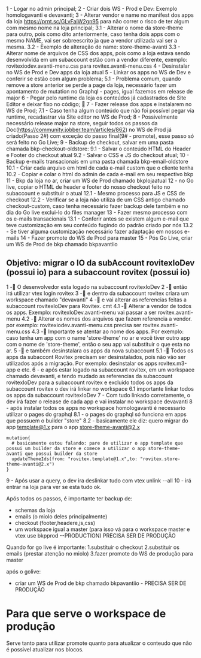 1 - Logar no admin principal;
2 - Criar dois WS - Prod e Dev: Exemplo homologavanti e devavanti;
3 - Alterar vendor e name no manifest dos apps da loja https://prnt.sc/GLvFalW2gn95 para não correr o risco de ter algum com mesmo nome na loja principal;
    3.1 - Alterar o nome da store-theme para outro, pois como dito anteriormente, caso tenha dois apps com o mesmo NAME, vai ser sobreescrito ja que a vendor utilizada vai ser a mesma.
    3.2 - Exemplo de alteração de name: store-theme-avanti
    3.3 - Alterar nome de arquivos de CSS dos apps, pois como a loja estava sendo desenvolvida em um subaccount estão com a vendor diferente, exemplo: rovitexiodev.avanti-menu.css para rovitex.avanti-menu.css
4 - Desinstalar no WS de Prod e Dev apps da loja atual
5 - Linkar os apps no WS de Dev e conferir se estão com algum problema;
     5.1 - Problema comum, quando remove a store anterior se perde a page da loja, necessário fazer um apontamento de mutation no Graphql - pages, igual fazemos em release de major
6 - Pegar pelo runtime da loja os conteúdos já cadastrados de Site Editor e deixar fixo no código; 📌
7 - Fazer release dos apps e instalarem no WS de Prod;
    7.1 - Caso tenha algum conteúdo que não foi possível pegar via runtime, recadastrar via Site editor no WS de Prod;
8 - Possivelmente necessário release major na store, seguir todos os passos da Doc(https://community.jobber.team/articles/862) no WS de Prod já criado(Passo 2#) com exceção do passo final(9# - promote), esse passo só será feito no Go Live;
9 - Backup de checkout, salvar em uma pasta chamada bkp-checkout-oldstore:
     9.1 - Salvar o conteúdo HTML do Header e Footer do checkout atual
     9.2 - Salvar o CSS e JS do checkout atual;
10 - Backup e-mails transacionais em uma pasta chamada bkp-email-oldstore
     10.1 - Criar cada arquivo em html de cada e-mail custom que o cliente tenha
     10.2 - Copiar e colar o html do admin de cada e-mail em seu respectivo bkp
11 - Bkp da loja no ar, criar um WS de Prod chamado bkplojaatual
12 - no Go live, copiar o HTML de header e footer do nosso checkout feito no subaccount e substituir o atual
       12.1 - Mesmo processo para JS e CSS de checkout
       12.2 - Verificar se a loja não utiliza de um CSS antigo chamado checkout-custom, caso tenha necessário fazer backup dele também e no dia do Go live exclui-lo do files manager
13 - Fazer mesmo processo com os e-mails transacionais
       13.1 - Conferir antes se existem algum e-mail que teve customização em seu conteúdo fugindo do padrão criado por nós
       13.2 - Se tiver alguma customização necessário fazer adaptação em nossos e-mails
14 - Fazer promote do WS de Prod para master
15 - Pós Go Live, criar um WS de Prod de bkp chamado bkpavantiio



## Objetivo: migrar o IO da subAccount rovitexIoDev (possui io) para a subaccount rovitex (possui io)

1 -📌 O desenvolvedor esta logado na subaccount rovitexIoDev
2 -📌 então irá utilizar vtex login rovitex
3 -📌 e dentro da subaccount rovitex criara um workspace chamado "devavanti"
4 -📌  e vai alterar as referencias feitas a subaccount rovitexIoDev para Rovitex. cmt
4.1 -📌 Alterar a vendor de todos os apps. Exemplo: rovitexIoDev.avanti-menu vai passar a ser rovitex.avanti-menu
4.2 -📌 Alterar os nomes dos arquivos que fazem referencia a vendor. por exemplo: rovitexiodev.avanti-menu.css precisa ser rovitex.avanti-menu.css
4.3 -📌 Importante se atentar ao nome dos apps. Por exemplo: caso tenha um app com o name 'store-theme' no ar e você tiver outro app com o nome de 'store-theme', então o seu app vai substituir o que esta no ar.
5 -📌 e também desinstalara os apps da nova subaccount
5.1 -📌 Todos os apps da subaccont Rovitex precisam ser desinstalados, pois não vão ser utilizados após a migração. Por exemplo: desinstalar os apps rovitex.m3-app e etc.
6 - e após estar logado na subaccount rovitex, em um workspace chamado devavanti, e tendo mudado as referencias da subaccount rovitexIoDev para a subaccount rovitex e excluido todos os apps da subaccount rovitex o dev irá linkar no workspace
6.1 importante linkar todos os apps da subaccount rovitexIoDev
7 - Com tudo linkado corretamente, o dev irá fazer o release de cada app e vai instalar no workspace devavanti
8 - após instalar todos os apps no workspace homologavanti é necessario utilizar o pages do graphql
8.1 - o pages do graphql só funciona em apps que possuem o builder "store"
8.2 - basicamente ele diz: quero migrar do app template@1.x para o app store-theme-avanti@2.x


```gql
mutation{
  # basicamente estou falando: pare de utilizar o app template que possui um builder da store e comece a utilizar o app store-theme-avanti que possui builder da store
  updateThemeIds(from: "rovitex.template@1.x",to: "rovitex.store-theme-avanti@2.x")
}
```
9 - Após usar a query, o dev ira deslinkar tudo com vtex unlink --all
10 - irá entrar na loja para ver se esta tudo ok.

Após todos os passos, é importante ter backup de:
* schemas da loja
* emails (o miolo deles principalmente)
* checkout (footer,headere,js,css)
* um workspace igual a master (para isso vá para o workspace master e vtex use bkpprod --PRODUCTION) PRECISA SER DE PRODUÇÃO

Quando for go live é importante:
1.substituir o checkout
2.substituir os emails (prestar atenção no miolo)
3.fazer promote do WS de produção para master 


após o golive:
* criar um WS de Prod de bkp chamado bkpavantiio - PRECISA SER DE PRODUÇÃO

# Para que serve o workspace de produção
Serve tanto para utilizar promote quanto para atualizar o conteudo que não é possivel atualizar nos blocos.